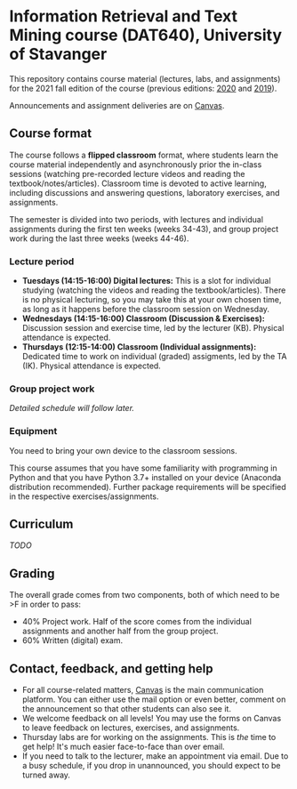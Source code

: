 # Information Retrieval and Text Mining course (DAT640), University of Stavanger

This repository contains course material (lectures, labs, and assignments) for the 2021 fall edition of the course (previous editions: [2020](https://github.com/kbalog/uis-dat640-fall2020) and [2019](https://github.com/kbalog/uis-dat640-fall2019)).

Announcements and assignment deliveries are on [Canvas](https://stavanger.instructure.com/courses/8838).

## Course format

The course follows a **flipped classroom** format, where students learn the course material independently and asynchronously prior the in-class sessions (watching pre-recorded lecture videos and reading the textbook/notes/articles).  Classroom time is devoted to active learning, including discussions and answering questions, laboratory exercises, and assignments.

The semester is divided into two periods, with lectures and individual assignments during the first ten weeks (weeks 34-43), and group project work during the last three weeks (weeks 44-46).

### Lecture period

  * **Tuesdays (14:15-16:00) Digital lectures:** This is a slot for individual studying (watching the videos and reading the textbook/articles). There is no physical lecturing, so you may take this at your own chosen time, as long as it happens before the classroom session on Wednesday.
  * **Wednesdays (14:15-16:00) Classroom (Discussion & Exercises):** Discussion session and exercise time, led by the lecturer (KB). Physical attendance is expected.
  * **Thursdays (12:15-14:00) Classroom (Individual assignments):** Dedicated time to work on individual (graded) assigments, led by the TA (IK). Physical attendance is expected.

### Group project work 

*Detailed schedule will follow later.*

### Equipment

You need to bring your own device to the classroom sessions. 

This course assumes that you have some familiarity with programming in Python and that you have Python 3.7+ installed on your device (Anaconda distribution recommended). Further package requirements will be specified in the respective exercises/assignments.

## Curriculum

*TODO*

## Grading

The overall grade comes from two components, both of which need to be >F in order to pass:

  * 40% Project work. Half of the score comes from the individual assignments and another half from the group project.
  * 60% Written (digital) exam.

## Contact, feedback, and getting help

  * For all course-related matters, [Canvas](https://stavanger.instructure.com/courses/8838) is the main communication platform. You can either use the mail option or even better, comment on the announcement so that other students can also see it.
  * We welcome feedback on all levels! You may use the forms on Canvas to leave feedback on lectures, exercises, and assignments.
  * Thursday labs are for working on the assignments. This is *the* time to get help! It's much easier face-to-face than over email.
  * If you need to talk to the lecturer, make an appointment via email. Due to a busy schedule, if you drop in unannounced, you should expect to be turned away. 
